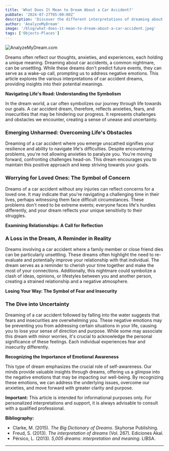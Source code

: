 ```yaml
---
title: 'What Does It Mean to Dream About a Car Accident?'
pubDate: '2024-07-27T05:00:00Z'
description: 'Discover the different interpretations of dreaming about a car accident, from reflecting on your worries to a warning from your subconscious.'
author: 'AnalyzeMyDream'
image: '/blog/what-does-it-mean-to-dream-about-a-car-accident.jpeg'
tags: ['Objects-Places']
---
```


![AnalyzeMyDream.com](/blog/what-does-it-mean-to-dream-about-a-car-accident.jpeg)


Dreams often reflect our thoughts, anxieties, and experiences, each holding a unique meaning. Dreaming about car accidents, a common nightmare, can be unsettling. While these dreams don't predict future events, they can serve as a wake-up call, prompting us to address negative emotions. This article explores the various interpretations of car accident dreams, providing insights into their potential meanings.

**Navigating Life's Road: Understanding the Symbolism**

In the dream world, a car often symbolizes our journey through life towards our goals. A car accident dream, therefore, reflects anxieties, fears, and insecurities that may be hindering our progress. It represents challenges and obstacles we encounter, creating a sense of unease and uncertainty.

### Emerging Unharmed: Overcoming Life's Obstacles

Dreaming of a car accident where you emerge unscathed signifies your resilience and ability to navigate life's difficulties. Despite encountering problems, you're not allowing anxieties to paralyze you. You're moving forward, confronting challenges head-on. This dream encourages you to maintain this positive approach and keep striving towards your goals.

### Worrying for Loved Ones: The Symbol of Concern

Dreams of a car accident without any injuries can reflect concerns for a loved one. It may indicate that you're navigating a challenging time in their lives, perhaps witnessing them face difficult circumstances. These problems don't need to be extreme events; everyone faces life's hurdles differently, and your dream reflects your unique sensitivity to their struggles.

**Examining Relationships: A Call for Reflection**

###  A Loss in the Dream, A Reminder in Reality 

Dreams involving a car accident where a family member or close friend dies can be particularly unsettling. These dreams often highlight the need to re-evaluate and potentially improve your relationship with that individual. The dream serves as a reminder to cherish your time together and make the most of your connections. Additionally, this nightmare could symbolize a clash of ideas, opinions, or lifestyles between you and another person, creating a strained relationship and a negative atmosphere.

**Losing Your Way: The Symbol of Fear and Insecurity**

### The Dive into Uncertainty

Dreaming of a car accident followed by falling into the water suggests that fears and insecurities are overwhelming you. These negative emotions may be preventing you from addressing certain situations in your life, causing you to lose your sense of direction and purpose. While some may associate this dream with minor worries, it's crucial to acknowledge the personal significance of these feelings. Each individual experiences fear and insecurity differently.

**Recognizing the Importance of Emotional Awareness**

This type of dream emphasizes the crucial role of self-awareness. Our minds provide valuable insights through dreams, offering us a glimpse into the negative emotions that may be impacting our well-being. By recognizing these emotions, we can address the underlying issues, overcome our anxieties, and move forward with greater clarity and purpose.

**Important:** This article is intended for informational purposes only. For personalized interpretations and support, it is always advisable to consult with a qualified professional. 

**Bibliography:**

* Clarke, M. (2015). *The Big Dictionary of Dreams*. Skyhorse Publishing.
* Freud, S. (2013). *The interpretation of dreams* (Vol. 267). Ediciones Akal.
* Pérsico, L. (2013). *5,005 dreams: interpretation and meaning*. LIBSA.

---
